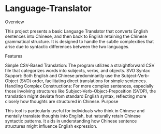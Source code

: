 # Language-Translator
Overview

This project presents a basic Language Translator that converts English sentences into Chinese, and then back to English retaining the Chinese grammatical structure. It is designed to handle the subtle complexities that arise due to syntactic differences between the two languages.

Features

Simple CSV-Based Translation: The program utilizes a straightforward CSV file that categorizes words into subjects, verbs, and objects.
SVO Syntax Support: Both English and Chinese predominantly use the Subject-Verb-Object (SVO) order, facilitating direct translations for simple sentences.
Handling Complex Constructions: For more complex sentences, especially those involving structures like Subject-Verb-Object-Preposition (SVOP), the translation might deviate from standard English syntax, reflecting more closely how thoughts are structured in Chinese.
Purpose

This tool is particularly useful for individuals who think in Chinese and mentally translate thoughts into English, but naturally retain Chinese syntactic patterns. It aids in understanding how Chinese sentence structures might influence English expression.

